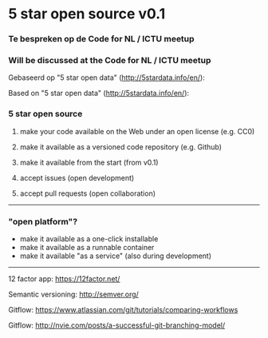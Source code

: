 # 5 star open source v0.1
### Te bespreken op de Code for NL / ICTU meetup
### Will be discussed at the Code for NL / ICTU meetup

Gebaseerd op "5 star open data" (http://5stardata.info/en/):

Based on "5 star open data" (http://5stardata.info/en/):

### 5 star open source

1. make your code available on the Web under an open license (e.g. CC0)

2. make it available as a versioned code repository (e.g. Github)

3. make it available from the start (from v0.1)

4. accept issues (open development)

5. accept pull requests (open collaboration)

---

### "open platform"?

- make it available as a one-click installable
- make it available as a runnable container
- make it available "as a service" (also during development)

---

12 factor app: https://12factor.net/

Semantic versioning: http://semver.org/

Gitflow: https://www.atlassian.com/git/tutorials/comparing-workflows

Gitflow: http://nvie.com/posts/a-successful-git-branching-model/
